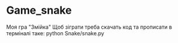 # Game_snake
Моя гра "Змійка"
Щоб зіграти треба скачать код та прописати в терміналі таке: python Snake/snake.py

